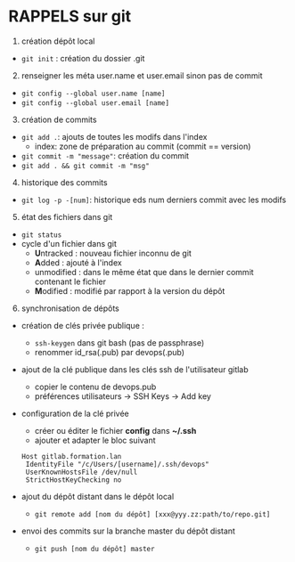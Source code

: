 # RAPPELS sur git

1. création dépôt local
  * `git init` : création du dossier .git

2. renseigner les méta user.name et user.email sinon pas de commit
  * `git config --global user.name [name]`
  *  `git config --global user.email [name]`

3. création de commits
  * `git add .`: ajouts de toutes les modifs dans l'index
    - index: zone de préparation au commit (commit == version)
  * `git commit -m "message"`: création du commit
  * `git add . && git commit -m "msg"` 

4. historique des commits
  * `git log -p -[num]`: historique eds num derniers commit avec les modifs

5. état des fichiers dans git
  * `git status`
  * cycle d'un fichier dans git
    - **U**ntracked : nouveau fichier inconnu de git
    - **A**dded : ajouté à l'index
    - unmodified : dans le même état que dans le dernier commit contenant le fichier
    - **M**odified : modifié par rapport à la version du dépôt


6. synchronisation de dépôts
  * création de clés privée publique : 
    - `ssh-keygen` dans git bash (pas de passphrase)
    - renommer id_rsa(.pub) par devops(.pub)

  * ajout de la clé publique dans les clés ssh de l'utilisateur gitlab
    - copier le contenu de devops.pub
    - préférences utilisateurs -> SSH Keys -> Add key

  * configuration de la clé privée
    - créer ou éditer le fichier **config** dans **~/.ssh**
    - ajouter et adapter le bloc suivant

    ```
    Host gitlab.formation.lan
     IdentityFile "/c/Users/[username]/.ssh/devops"
     UserKnownHostsFile /dev/null
     StrictHostKeyChecking no
    ```

  * ajout du dépôt distant dans le dépôt local
    - `git remote add [nom du dépôt] [xxx@yyy.zz:path/to/repo.git]`

  * envoi des commits sur la branche master du dépôt distant
    - `git push [nom du dépôt] master`
    
